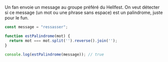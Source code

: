Un fan envoie un message au groupe préféré du Hellfest. On veut détecter si ce message (un mot ou une phrase sans espace) est un palindrome, juste pour le fun.

```js
const message = "ressasser";

function estPalindrome(mot) {
  return mot === mot.split('').reverse().join('');
}

console.log(estPalindrome(message)); // true
```